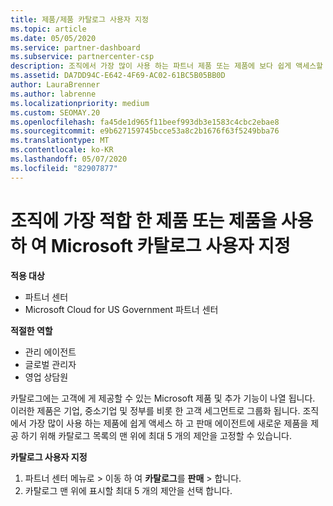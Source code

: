 ```yaml
---
title: 제품/제품 카탈로그 사용자 지정
ms.topic: article
ms.date: 05/05/2020
ms.service: partner-dashboard
ms.subservice: partnercenter-csp
description: 조직에서 가장 많이 사용 하는 파트너 제품 또는 제품에 보다 쉽게 액세스할 수 있도록 Microsoft 카탈로그를 사용자 지정 하는 방법을 알아봅니다.
ms.assetid: DA7DD94C-E642-4F69-AC02-61BC5B05BB0D
author: LauraBrenner
ms.author: labrenne
ms.localizationpriority: medium
ms.custom: SEOMAY.20
ms.openlocfilehash: fa45de1d965f11beef993db3e1583c4cbc2ebae8
ms.sourcegitcommit: e9b627159745bcce53a8c2b1676f63f5249bba76
ms.translationtype: MT
ms.contentlocale: ko-KR
ms.lasthandoff: 05/07/2020
ms.locfileid: "82907877"
---
```

# <a name="customize-the-microsoft-catalog-with-offers-or-products-most-suited-to-your-organization"></a>조직에 가장 적합 한 제품 또는 제품을 사용 하 여 Microsoft 카탈로그 사용자 지정

**적용 대상**

-  파트너 센터
-  Microsoft Cloud for US Government 파트너 센터

**적절한 역할**

- 관리 에이전트
- 글로벌 관리자
- 영업 상담원

카탈로그에는 고객에 게 제공할 수 있는 Microsoft 제품 및 추가 기능이 나열 됩니다. 이러한 제품은 기업, 중소기업 및 정부를 비롯 한 고객 세그먼트로 그룹화 됩니다. 조직에서 가장 많이 사용 하는 제품에 쉽게 액세스 하 고 판매 에이전트에 새로운 제품을 제공 하기 위해 카탈로그 목록의 맨 위에 최대 5 개의 제안을 고정할 수 있습니다.

**카탈로그 사용자 지정**

1.  파트너 센터 메뉴로 &gt; 이동 하 여 **카탈로그**를 **판매** &gt; 합니다.
2.  카탈로그 맨 위에 표시할 최대 5 개의 제안을 선택 합니다.
